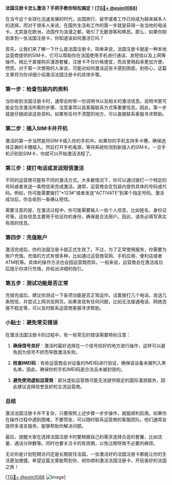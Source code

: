 **法国注册卡怎么激活？手把手教你轻松搞定！[[TG💪+ @esim1088](https://t.me/s/esim1088)]**

在当今这个全球化迅速发展的时代，出国旅行、留学或者工作已经成为越来越多人的选择。而对于很多人来说，在国外生活和工作的第一步就是获得一张当地的电话卡。尤其是在欧洲，法国作为浪漫之都，吸引了无数游客和移民。那么，如果你刚刚拿到一张法国注册卡，你知道该如何激活它吗？

首先，让我们来了解一下什么是法国注册卡。简单来说，法国注册卡就是一种本地运营商提供的SIM卡，它可以帮助你在法国使用手机进行通话、发短信以及上网等操作。相比于直接购买漫游套餐，注册卡不仅价格便宜，而且使用起来更加方便。然而，对于第一次使用的人来说，可能对如何激活这张卡感到困惑。别担心，这篇文章将为你详细介绍激活法国注册卡的具体步骤。

### 第一步：检查包装内的资料

当你收到法国注册卡时，通常会附带一份说明书以及相关的激活信息。说明书里可能会包含激活所需的步骤、注意事项以及客服联系方式等重要信息。因此，第一步就是仔细阅读这些资料。如果有任何不清楚的地方，可以直接联系客服寻求帮助。

### 第二步：插入SIM卡并开机

激活的第一步当然是将SIM卡插入你的手机中。如果你的手机支持多卡槽，确保选择正确的卡槽插入。然后打开手机电源，等待系统检测到新插入的SIM卡。一旦手机识别到SIM卡，你就可以开始激活流程了。

### 第三步：拨打电话或发送短信激活

不同的运营商可能有不同的激活方式。大多数情况下，你可以通过拨打一个特定的号码或者发送一条短信来完成激活。通常，运营商会在包装内提供具体的号码或代码。例如，你可能需要拨打“*123#”或者发送“ACTIVATE”到某个指定号码。激活成功后，你会收到一条确认短信。

需要注意的是，在激活过程中，你可能需要输入一些个人信息，比如姓名、身份证号等。这些信息主要用于验证你的身份，确保是合法用户。因此，请务必填写真实有效的信息。

### 第四步：充值账户

激活完成后，你的法国注册卡就正式生效了。不过，为了正常使用服务，你需要为账户充值。充值的方式有很多种，比如通过运营商官网、手机应用、便利店或者ATM机等。具体的操作方法也会因运营商而异。一般来说，运营商会在激活成功后提示你进行充值，并给出详细的指引。

### 第五步：测试功能是否正常

充值完成后，建议你测试一下各项功能是否正常运作。试着拨打几个电话，发送几条短信，并尝试上网浏览网页。如果发现有任何问题，比如无法接通电话、网络连接不稳定等，可以及时联系运营商客服寻求帮助。

### 小贴士：避免常见错误

在激活法国注册卡的过程中，有一些常见的错误需要特别注意：

1. **确保信号良好**：激活时最好选择在一个信号较好的地方进行操作，这样可以避免因为信号不好而导致激活失败。
   
2. **检查IMEI码**：有些运营商会对设备的IMEI码进行验证，确保该设备未被列入黑名单。因此，确保你的手机IMEI码是合法且未被封锁的。

3. **避免使用虚拟运营商**：部分虚拟运营商可能无法提供稳定的国际漫游服务，因此建议选择信誉良好的主流运营商。

### 总结

激活法国注册卡并不复杂，只要按照上述步骤一步步操作，就能顺利启用。如果你在操作过程中遇到困难，不要慌张，可以随时联系运营商的客服团队。他们通常会提供多语言服务，能够帮助你解决问题。

最后，提醒大家在选择法国注册卡时要根据自己的需求选择合适的套餐，比如流量、通话分钟数等。同时也要关注卡的有效期，以免过期导致不必要的麻烦。

无论你是计划短期访问还是长期居住法国，一张激活好的法国注册卡都能让你的生活更加便捷。希望这篇文章能帮到你，祝你顺利激活法国注册卡，开启美好的法国之旅！

[[TG💪+ @esim1088](https://t.me/s/esim1088) ![Image](https://i.postimg.cc/4NQfJmqS/Snipaste-2025-05-13-00-14-12.png)]